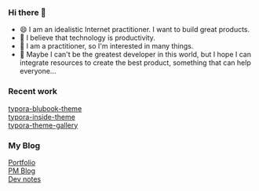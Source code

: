 ### Hi there 👋
- 😄 I am an idealistic Internet practitioner. I want to build great products. <br/>
- 💬 I believe that technology is productivity. <br/>
- 🌱 I am a practitioner, so I'm interested in many things. <br/>
- 🤔 Maybe I can't be the greatest developer in this world, but I hope I can integrate resources to create the best product, something that can help everyone... <br/>

### Recent work
[typora-blubook-theme](https://github.com/FishionYu/typora-blubook-theme) <br/>
[typora-inside-theme](https://github.com/FishionYu/typora-inside-theme) <br/>
[typora-theme-gallery](https://github.com/typora/typora-theme-gallery) <br/>

### My Blog
[Portfolio](https://hanry.top) <br/>
[PM Blog](https://www.hanry.top) <br/>
[Dev notes](https://dev.hanry.top) <br/>
 

<!--
**FishionYu/FishionYu** is a ✨ _special_ ✨ repository because its `README.md` (this file) appears on your GitHub profile.

- 🔭 I’m currently working on ...
- 🌱 I’m currently learning ...
- 👯 I’m looking to collaborate on ...
- 🤔 I’m looking for help with ...
- 💬 Ask me about ...
- 📫 How to reach me: ...
- 😄 Pronouns: ...
- ⚡ Fun fact: ...
-->
